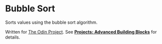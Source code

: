 # Bubble Sort

Sorts values using the bubble sort algorithm.

Written for [The Odin Project](http://www.theodinproject.com/). See **[Projects: Advanced Building Blocks](http://www.theodinproject.com/ruby-programming/advanced-building-blocks)** for details.

